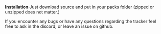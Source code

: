 **Installation**
Just download source and put in your packs folder (zipped or unzipped does not matter.)
 
If you encounter any bugs or have any questions regarding the tracker feel free to ask in the discord, or leave an issue on github. 
